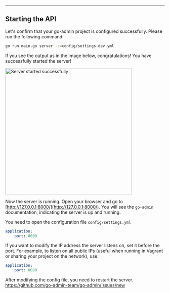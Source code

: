 
---

## Starting the API

Let's confirm that your go-admin project is configured successfully. Please run the following command:

```bash
go run main.go server -c=config/settings.dev.yml
```

If you see the output as in the image below, congratulations! You have successfully started the server!

<img src="https://doc-image.zhangwj.com/img/serversuccessv1.1.0.png" alt="Server started successfully" width="400px" />

Now the server is running. Open your browser and go to [http://127.0.0.1:8000/](http://127.0.0.1:8000/). You will see the `go-admin` documentation, indicating the server is up and running.

You need to open the configuration file `config/settings.yml`

```yaml
application:
    port: 8000
```

If you want to modify the IP address the server listens on, set it before the port. For example, to listen on all public IPs (useful when running in Vagrant or sharing your project on the network), use:

```yaml
application:
    port: 8080
```

After modifying the config file, you need to restart the server.
https://github.com/go-admin-team/go-admin/issues/new